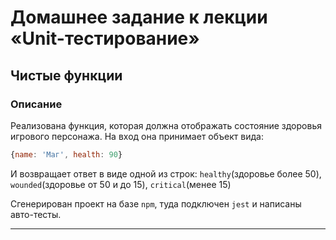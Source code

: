 # Домашнее задание к лекции «Unit-тестирование»

## Чистые функции

### Описание

Реализована функция, которая должна отображать состояние здоровья игрового персонажа.
На вход она принимает объект вида:
```javascript
{name: 'Маг', health: 90}
```
И возвращает ответ в виде одной из строк: `healthy`(здоровье более 50), `wounded`(здоровье от 50 и до 15), `critical`(менее 15)

Сгенерирован проект на базе `npm`, туда подключен `jest` и написаны авто-тесты.

---